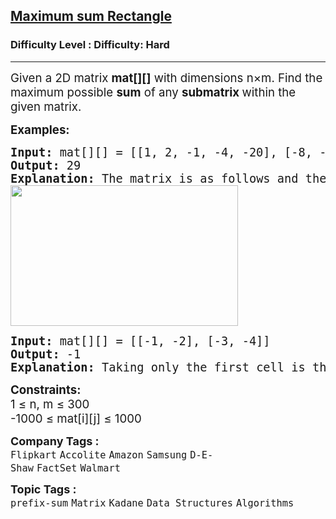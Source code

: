 <h2><a href="https://www.geeksforgeeks.org/problems/maximum-sum-rectangle2948/1?_gl=1*1evhae6*_up*MQ..*_gs*MQ..&gclid=Cj0KCQjwtMHEBhC-ARIsABua5iTBfrqi6z8oWKl017wX2Oi0lbq8dN0XC_uEpZl1bCe91sAUW_vQCCQaAgAAEALw_wcB&gbraid=0AAAAAC9yBkDD2BUbWrQ5wUVvP8jQ-G11C">Maximum sum Rectangle</a></h2><h3>Difficulty Level : Difficulty: Hard</h3><hr><div class="problems_problem_content__Xm_eO"><p><span style="font-size: 14pt;">Given a 2D matrix <strong>mat[][]</strong> with dimensions n×m. Find the maximum possible <strong>sum</strong> of any <strong>submatrix </strong>within the given matrix.</span></p>
<p><span style="font-size: 14pt;"><strong>Examples:</strong></span></p>
<pre><span style="font-size: 14pt;"><strong>Input: </strong>mat[][] = [[1, 2, -1, -4, -20], [-8, -3, 4, 2, 1], [3, 8, 10, 1, 3], [-4, -1, 1, 7, -6]]
<strong>Output: </strong>29
<strong>Explanation: </strong>The matrix is as follows and the green rectangle denotes the maximum sum rectangle which is equal to 29.
<img src="https://media.geeksforgeeks.org/img-practice/prod/addEditProblem/899247/Web/Other/blobid0_1751695089.jpg" width="364" height="225"></span></pre>
<pre><span style="font-size: 14pt;"><strong>Input: </strong>mat[][] = [[-1, -2], [-3, -4]]
<strong>Output: </strong>-1
<strong>Explanation: </strong>Taking only the first cell is the optimal choice.</span></pre>
<p><span style="font-size: 14pt;"><strong>Constraints:</strong><br>1 ≤ n, m ≤ 300<br>-1000 ≤ mat[i][j] ≤ 1000</span></p></div><p><span style=font-size:18px><strong>Company Tags : </strong><br><code>Flipkart</code>&nbsp;<code>Accolite</code>&nbsp;<code>Amazon</code>&nbsp;<code>Samsung</code>&nbsp;<code>D-E-Shaw</code>&nbsp;<code>FactSet</code>&nbsp;<code>Walmart</code>&nbsp;<br><p><span style=font-size:18px><strong>Topic Tags : </strong><br><code>prefix-sum</code>&nbsp;<code>Matrix</code>&nbsp;<code>Kadane</code>&nbsp;<code>Data Structures</code>&nbsp;<code>Algorithms</code>&nbsp;